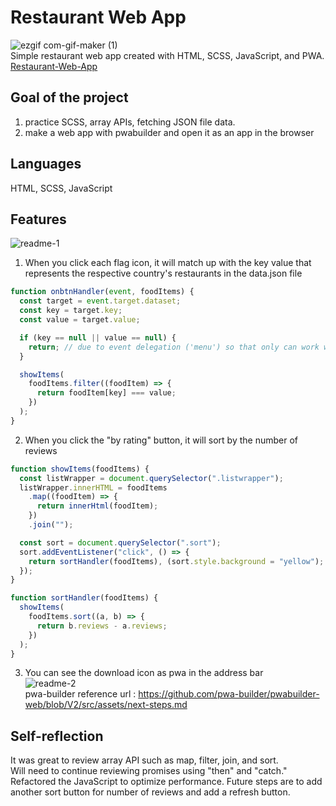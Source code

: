 # Restaurant Web App

![ezgif com-gif-maker (1)](https://user-images.githubusercontent.com/94214512/186267108-2b6f01ae-2249-4f43-a1a8-54f61a17076b.gif)<br>
Simple restaurant web app created with HTML, SCSS, JavaScript, and PWA. <br>
[Restaurant-Web-App](https://stalwart-taffy-a6285f.netlify.app/ "link to the Restaurant-Web-App Project")

## Goal of the project

1. practice SCSS, array APIs, fetching JSON file data.
2. make a web app with pwabuilder and open it as an app in the browser

## Languages

HTML, SCSS, JavaScript

## Features

![readme-1](https://user-images.githubusercontent.com/94214512/186042233-226c2833-b599-4346-a31d-0999425a1746.png)

1. When you click each flag icon, it will match up with the key value that represents the respective country's restaurants in the data.json file

```js
function onbtnHandler(event, foodItems) {
  const target = event.target.dataset;
  const key = target.key;
  const value = target.value;

  if (key == null || value == null) {
    return; // due to event delegation ('menu') so that only can work when the click the buttons
  }

  showItems(
    foodItems.filter((foodItem) => {
      return foodItem[key] === value;
    })
  );
}
```

2. When you click the "by rating" button, it will sort by the number of reviews

```js
function showItems(foodItems) {
  const listWrapper = document.querySelector(".listwrapper");
  listWrapper.innerHTML = foodItems
    .map((foodItem) => {
      return innerHtml(foodItem);
    })
    .join("");

  const sort = document.querySelector(".sort");
  sort.addEventListener("click", () => {
    return sortHandler(foodItems), (sort.style.background = "yellow");
  });
}

function sortHandler(foodItems) {
  showItems(
    foodItems.sort((a, b) => {
      return b.reviews - a.reviews;
    })
  );
}
```

3. You can see the download icon as pwa in the address bar<br>
   ![readme-2](https://user-images.githubusercontent.com/94214512/186042543-f3ab0d6f-e40a-4e75-a8c4-712ec21f355c.png) <br>
   pwa-builder reference url : https://github.com/pwa-builder/pwabuilder-web/blob/V2/src/assets/next-steps.md

## Self-reflection

It was great to review array API such as map, filter, join, and sort.<br>
Will need to continue reviewing promises using "then" and "catch."<br>
Refactored the JavaScript to optimize performance. Future steps are to add another sort button for number of reviews and add a refresh button.
